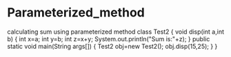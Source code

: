 # Parameterized_method
calculating sum using parameterized method
class Test2
{
 void disp(int a,int b)
{
 int x=a;
 int y=b;
 int z=x+y;
 System.out.println("Sum is:"+z);
}
public static void main(String args[])
{
 Test2 obj=new Test2();
 obj.disp(15,25);
}
} 
